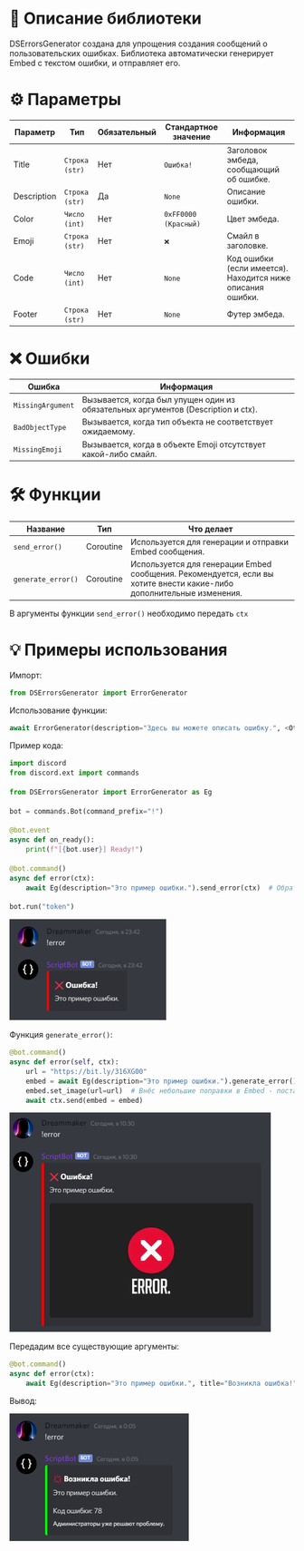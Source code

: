 # 📖 Описание библиотеки

DSErrorsGenerator создана для упрощения создания сообщений о пользовательских ошибках. Библиотека автоматически генерирует Embed с текстом ошибки, и отправляет его.

# ⚙️ Параметры

Параметр | Тип | Обязательный | Стандартное значение | Информация |
--- | --- | --- | --- |---
Title | `Строка (str)` | Нет | `Ошибка!` | Заголовок эмбеда, сообщающий об ошибке.
Description | `Строка (str)` | Да | `None` | Описание ошибки.
Color | `Число (int)` | Нет | `0xFF0000 (Красный)` | Цвет эмбеда.
Emoji | `Строка (str)` | Нет | `❌` | Смайл в заголовке.
Code | `Число (int)` | Нет | `None` | Код ошибки (если имеется). Находится ниже описания ошибки.
Footer | `Строка (str)` | Нет | `None` | Футер эмбеда.

# ❌ Ошибки

Ошибка | Информация
--- | --- 
`MissingArgument` | Вызывается, когда был упущен один из обязательных аргументов (Description и ctx).
`BadObjectType` | Вызывается, когда тип объекта не соответствует ожидаемому.
`MissingEmoji` | Вызывается, когда в объекте Emoji отсутствует какой-либо смайл.

# 🛠️ Функции

Название | Тип | Что делает
--- | --- | ---
`send_error()` | Coroutine | Используется для генерации и отправки Embed сообщения.
`generate_error()` | Coroutine | Используется для генерации Embed сообщения. Рекомендуется, если вы хотите внести какие-либо дополнительные изменения.

В аргументы функции `send_error()` необходимо передать `ctx`

# 💡 Примеры использования

Импорт:
```py
from DSErrorsGenerator import ErrorGenerator
```

Использование функции:
```py
await ErrorGenerator(description="Здесь вы можете описать ошибку.", <Other arguments>).function()
```

Пример кода:
```py
import discord
from discord.ext import commands

from DSErrorsGenerator import ErrorGenerator as Eg

bot = commands.Bot(command_prefix="!")

@bot.event
async def on_ready():
    print(f"[{bot.user}] Ready!")

@bot.command()
async def error(ctx):
    await Eg(description="Это пример ошибки.").send_error(ctx)  # Обратите внимание на то, что в аргументы функции send_error() я передал ctx.

bot.run("token")
```

![First example of russian documentation](screenshots/example-ru-1.png)

Функция `generate_error()`:
```py
@bot.command()
async def error(self, ctx):
    url = "https://bit.ly/316XG00"
    embed = await Eg(description="Это пример ошибки.").generate_error()  # Здесь я использую другую функцию, поэтому передавать ctx в аргументы функции не нужно.
    embed.set_image(url=url)  # Внёс небольшие поправки в Embed - поставил image.
    await ctx.send(embed = embed)
```

![Second example of russian documentation](screenshots/example-ru-3.png)

Передадим все существующие аргументы:
```py
@bot.command()
async def error(ctx):
    await Eg(description="Это пример ошибки.", title="Возникла ошибка!", color=0x00FF00, code=78, emoji="💢", footer="Администраторы уже решают эту проблему.").send_error(ctx)
```

Вывод:

![Third example of russian documentation](screenshots/example-ru-2.png)
